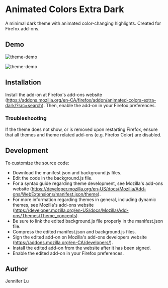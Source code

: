 # Animated Colors Extra Dark

A minimal dark theme with animated color-changing highlights. Created for Firefox add-ons.


## Demo

![theme-demo](https://github.com/jennifer-lu/Animated-Colors-Extra-Dark/blob/master/demo.gif)

![theme-demo](https://github.com/jennifer-lu/Animated-Colors-Extra-Dark/blob/master/demo_zoom.gif)


## Installation

Install the add-on at Firefox's add-ons website (https://addons.mozilla.org/en-CA/firefox/addon/animated-colors-extra-dark/?src=search). Then, enable the add-on in your Firefox preferences.

### Troubleshooting

If the theme does not show, or is removed upon restarting Firefox, ensure that all themes and theme related add-ons (e.g. Firefox Color) are disabled.


## Development

To customize the source code:
* Download the manifest.json and background.js files.
* Edit the code in the background.js file.
* For a syntax guide regarding theme development, see Mozilla's add-ons website (https://developer.mozilla.org/en-US/docs/Mozilla/Add-ons/WebExtensions/manifest.json/theme).
* For more information regarding themes in general, including dynamic themes, see Mozilla's add-ons website (https://developer.mozilla.org/en-US/docs/Mozilla/Add-ons/Themes/Theme_concepts).
* Be sure to link the edited background.js file properly in the manifest.json file.
* Compress the edited manifest.json and background.js files.
* Sign the edited add-on on Mozilla's add-ons developers website (https://addons.mozilla.org/en-CA/developers/).
* Install the edited add-on from the website after it has been signed.
* Enable the edited add-on in your Firefox preferences.


## Author

Jennifer Lu
